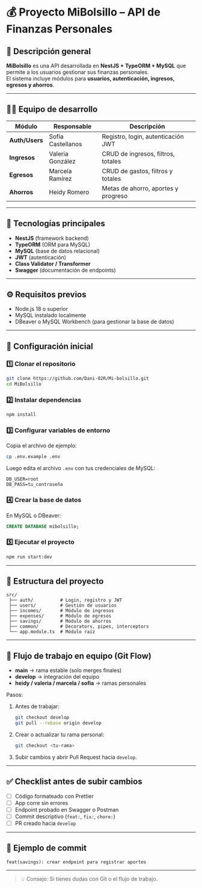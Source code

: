 # 💰 Proyecto MiBolsillo – API de Finanzas Personales

## 📘 Descripción general
**MiBolsillo** es una API desarrollada en **NestJS + TypeORM + MySQL** que permite a los usuarios gestionar sus finanzas personales.  
El sistema incluye módulos para **usuarios, autenticación, ingresos, egresos y ahorros**.

---

## 👩‍💻 Equipo de desarrollo
| Módulo | Responsable | Descripción |
|--------|--------------|-------------|
| **Auth/Users** | Sofía Castellanos | Registro, login, autenticación JWT |
| **Ingresos** | Valeria González | CRUD de ingresos, filtros, totales |
| **Egresos** | Marcela Ramírez | CRUD de gastos, filtros y totales |
| **Ahorros** | Heidy Romero | Metas de ahorro, aportes y progreso |

---

## 🚀 Tecnologías principales
- **NestJS** (framework backend)
- **TypeORM** (ORM para MySQL)
- **MySQL** (base de datos relacional)
- **JWT** (autenticación)
- **Class Validator / Transformer**
- **Swagger** (documentación de endpoints)

---

## ⚙️ Requisitos previos
- Node.js 18 o superior  
- MySQL instalado localmente  
- DBeaver o MySQL Workbench (para gestionar la base de datos)

---

## 🔧 Configuración inicial

### 1️⃣ Clonar el repositorio
```bash
git clone https://github.com/Dani-02R/Mi-bolsillo.git
cd MiBolsillo
```

### 2️⃣ Instalar dependencias
```bash
npm install
```

### 3️⃣ Configurar variables de entorno
Copia el archivo de ejemplo:
```bash
cp .env.example .env
```
Luego edita el archivo `.env` con tus credenciales de MySQL:
```env
DB_USER=root
DB_PASS=tu_contraseña
```

### 4️⃣ Crear la base de datos
En MySQL o DBeaver:
```sql
CREATE DATABASE mibolsillo;
```

### 5️⃣ Ejecutar el proyecto
```bash
npm run start:dev
```

---

## 📁 Estructura del proyecto
```
src/
 ├── auth/          # Login, registro y JWT
 ├── users/         # Gestión de usuarios
 ├── incomes/       # Módulo de ingresos
 ├── expenses/      # Módulo de egresos
 ├── savings/       # Módulo de ahorros
 ├── common/        # Decorators, pipes, interceptors
 └── app.module.ts  # Módulo raíz
```

---

## 🧠 Flujo de trabajo en equipo (Git Flow)
- **main** → rama estable (solo merges finales)
- **develop** → integración del equipo
- **heidy / valeria / marcela / sofia** → ramas personales

Pasos:
1. Antes de trabajar:  
   ```bash
   git checkout develop
   git pull --rebase origin develop
   ```
2. Crear o actualizar tu rama personal:  
   ```bash
   git checkout <tu-rama>
   ```
3. Subir cambios y abrir Pull Request hacia `develop`.

---

## ✅ Checklist antes de subir cambios
- [ ] Código formateado con Prettier  
- [ ] App corre sin errores  
- [ ] Endpoint probado en Swagger o Postman  
- [ ] Commit descriptivo (`feat:`, `fix:`, `chore:`)  
- [ ] PR creado hacia `develop`  

---

## 🧾 Ejemplo de commit
```
feat(savings): crear endpoint para registrar aportes
```

---

> 💡 Consejo: Si tienes dudas con Git o el flujo de trabajo.
